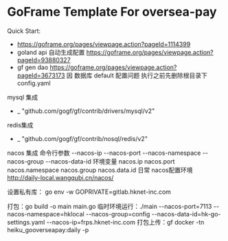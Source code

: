 # GoFrame Template For oversea-pay

Quick Start: 
- https://goframe.org/pages/viewpage.action?pageId=1114399
- goland api 自动生成配置 https://goframe.org/pages/viewpage.action?pageId=93880327
- gf gen dao https://goframe.org/pages/viewpage.action?pageId=3673173  因 数据库 default 配置问题 执行之前先删除根目录下 config.yaml 

mysql 集成
- _ "github.com/gogf/gf/contrib/drivers/mysql/v2"
    
redis集成
- _ "github.com/gogf/gf/contrib/nosql/redis/v2"

nacos 集成
命令行参数
--nacos-ip
--nacos-port
--nacos-namespace
--nacos-group
--nacos-data-id
环境变量
nacos.ip
nacos.port
nacos.namespace
nacos.group
nacos.data.id
日常 nacos配置环境
http://daily-local.wangqubi.cn/nacos/

设置私有库： go env -w GOPRIVATE=gitlab.hknet-inc.com

打包：go build -o main main.go
临时环境运行：./main --nacos-port=7113 --nacos-namespace=hklocal --nacos-group=config --nacos-data-id=hk-go-settings.yaml --nacos-ip=frps.hknet-inc.com
打包上传：gf docker -tn heiku_gooverseapay:daily -p